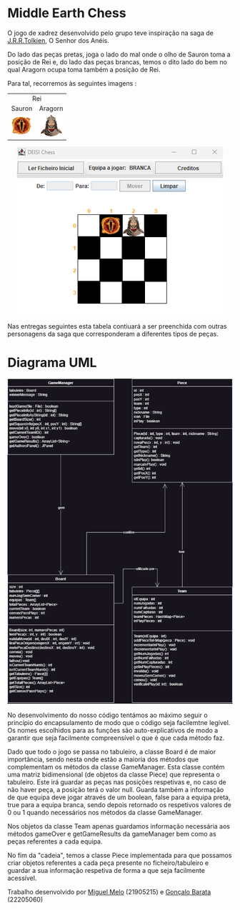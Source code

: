 # Middle Earth Chess

O jogo de xadrez desenvolvido pelo grupo teve inspiração na saga
de [J.R.R.Tolkien](https://en.wikipedia.org/wiki/J._R._R._Tolkien), O Senhor dos Anéis.

Do lado das peças pretas, joga o lado do mal onde o olho de Sauron toma a posição de Rei e,
do lado das peças brancas, temos o dito lado do bem no qual Aragorn ocupa toma também a posição de Rei.

Para tal, recorremos às seguintes imagens :

<table>
  <tr>
    <td align="center" colspan="2">Rei</td>
  </tr>
  <tr>
    <td align="center">Sauron</td>
    <td align="center">Aragorn</td>
  </tr>
  <tr>
    <td align="center"><img src="src/images/crazy_emoji_black.png" alt="Sauron"></td>
    <td align="center"><img src="src/images/crazy_emoji_white.png" alt="Aragorn"></td>
  </tr>
</table>

<p align="center">
  <img src="src/images/ScreenshotTabuleiro.png" alt="Diagrama UML">
</p>

Nas entregas seguintes esta tabela contiuará a ser preenchida com outras personagens da
saga que corresponderam a diferentes tipos de peças.

# Diagrama UML

<p align="center">
  <img src="diagrama.png" alt="Diagrama UML">
</p>

No desenvolvimento do nosso código tentámos ao máximo seguir o princípio do encapsulamento de modo que o código seja
facilemtne legível. Os nomes escolhidos para as funções são auto-explicativos de modo a garantir que seja facilmente
compreensível o que é que cada método faz.

Dado que todo o jogo se passa no tabuleiro, a classe Board é de maior importância, sendo nesta onde estão a maioria dos
métodos que complementam os métodos da classe GameManager. Esta classe contém uma matriz bidimensional (de objetos da
classe Piece) que representa o tabuleiro. Este irá guardar as peças nas posições respetivas e, no caso de não haver
peça, a posição terá o valor null. Guarda também a informação de que equipa deve jogar através de um boolean, false para
a equipa preta, true para a equipa branca, sendo depois retornado os respetivos valores de 0 ou 1 quando necessários nos
métodos da classe GameManager.

Nos objetos da classe Team apenas guardamos informação necessária aos métodos gameOver e getGameResults da gameManager
bem como as peças referentes a cada equipa.

No fim da "cadeia", temos a classe Piece implementada para que possamos criar objetos referentes a cada peça presente no
ficheiro/tabuleiro e guardar a sua informação respetiva de forma a que seja facilmente acessível.

Trabalho desenvolvido por [Miguel Melo](https://github.com/miguel-melo-a21905215) (21905215)
e [Gonçalo Barata](https://github.com/goncalo-barata-a22205060) (22205060)
